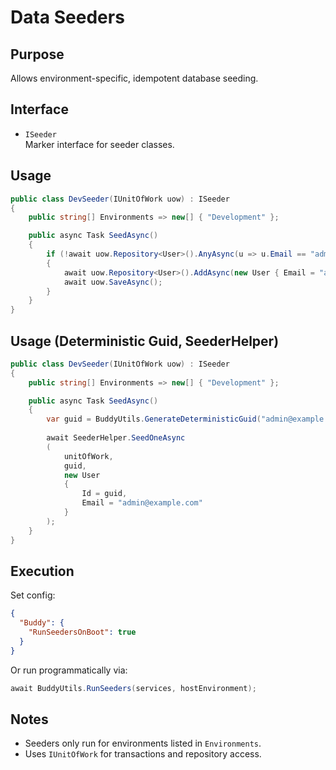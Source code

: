 # Data Seeders

## Purpose

Allows environment-specific, idempotent database seeding.

## Interface

- `ISeeder`  
  Marker interface for seeder classes.

## Usage

```csharp
public class DevSeeder(IUnitOfWork uow) : ISeeder
{
    public string[] Environments => new[] { "Development" };

    public async Task SeedAsync()
    {
        if (!await uow.Repository<User>().AnyAsync(u => u.Email == "admin@example.com"))
        {
            await uow.Repository<User>().AddAsync(new User { Email = "admin@example.com" });
            await uow.SaveAsync();
        }
    }
}
```

## Usage (Deterministic Guid, SeederHelper)
```csharp
public class DevSeeder(IUnitOfWork uow) : ISeeder
{
    public string[] Environments => new[] { "Development" };

    public async Task SeedAsync()
    {
        var guid = BuddyUtils.GenerateDeterministicGuid("admin@example.com");
        
        await SeederHelper.SeedOneAsync
        (
            unitOfWork,
            guid,
            new User 
            {
                Id = guid,
                Email = "admin@example.com"
            }
        );
    }
}
```

## Execution

Set config:

```json
{
  "Buddy": {
    "RunSeedersOnBoot": true
  }
}
```

Or run programmatically via:

```csharp
await BuddyUtils.RunSeeders(services, hostEnvironment);
```

## Notes

- Seeders only run for environments listed in `Environments`.
- Uses `IUnitOfWork` for transactions and repository access.

